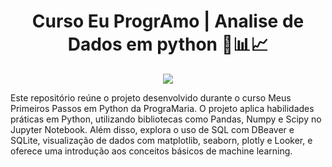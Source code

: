 <span align="center">

   # Curso Eu ProgrAmo | Analise de Dados em python 🔎📊📈

</span>



<div align="center">
<img src="https://github.com/user-attachments/assets/6265fc7e-b5b8-4483-b5dd-56a9c4fee282" />
</div>

<p align="center">


  
</p>


Este repositório reúne o projeto desenvolvido durante o curso Meus Primeiros Passos em Python da PrograMaria. O projeto aplica habilidades práticas em Python, utilizando bibliotecas como Pandas, Numpy e Scipy no Jupyter Notebook. Além disso, explora o uso de SQL com DBeaver e SQLite, visualização de dados com matplotlib, seaborn, plotly e Looker, e oferece uma introdução aos conceitos básicos de machine learning.

